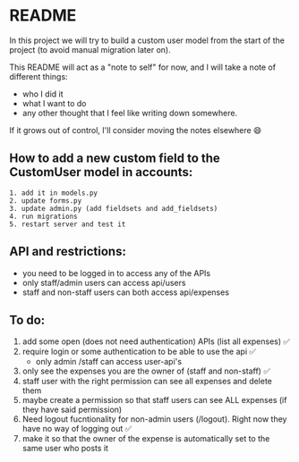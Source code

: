 # README

In this project we will try to build a custom user model from the start of the project (to avoid manual migration later on). 

This README will act as a "note to self" for now, and I will take a note of different things: 
- who I did it
- what I want to do 
- any other thought that I feel like writing down somewhere. 

If it grows out of control, I'll consider moving the notes elsewhere :smile: 

## How to add a new custom field to the CustomUser model in accounts: 
    1. add it in models.py
    2. update forms.py
    3. update admin.py (add fieldsets and add_fieldsets)
    4. run migrations
    5. restart server and test it

## API and restrictions:
- you need to be logged in to access any of the APIs
- only staff/admin users can access api/users
- staff and non-staff users can both access api/expenses

## To do: 
1. add some open (does not need authentication) APIs (list all expenses) :white_check_mark:
2. require login or some authentication to be able to use the api :white_check_mark:
    - only admin /staff can access user-api's
3. only see the expenses you are the owner of (staff and non-staff) :white_check_mark:
4. staff user with the right permission can see all expenses and delete them 
5. maybe create a permission so that staff users can see ALL expenses (if they have said permission)
6. Need logout fucntionality for non-admin users (/logout). Right now they have no way of logging out :white_check_mark:
7. make it so that the owner of the expense is automatically set to the same user who posts it